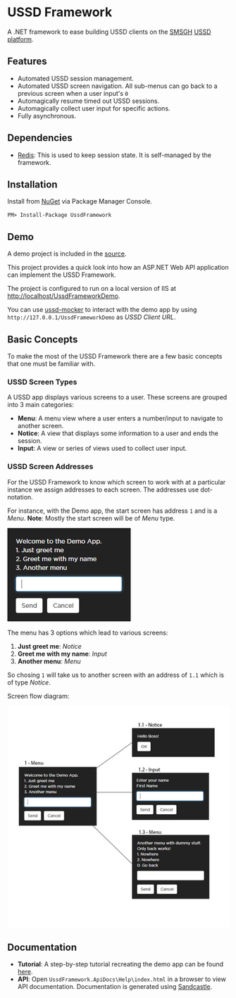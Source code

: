 # USSD Framework

A .NET framework to ease building USSD clients on the [SMSGH](http://www.smsgh.com) [USSD platform](http://developers.smsgh.com/documentations/ussd).

## Features

* Automated USSD session management.
* Automated USSD screen navigation. All sub-menus can go back to a previous screen when a user input's `0`
* Automagically resume timed out USSD sessions.
* Automagically collect user input for specific actions.
* Fully asynchronous.

## Dependencies

* [Redis](https://github.com/MSOpenTech/redis): This is used to keep session state. It is self-managed by the framework.

## Installation

Install from [NuGet](http://nuget.org) via Package Manager Console.

```
PM> Install-Package UssdFramework
```

## Demo

A demo project is included in the [source](http://github.com/smsgh/ussd-framework).

This project provides a quick look into how an ASP.NET Web API application can implement the USSD Framework.

The project is configured to run on a local version of IIS at [http://localhost/UssdFrameworkDemo](http://localhost/UssdFrameworkDemo).

You can use [ussd-mocker](http://github.com/smsgh/ussd-mocker) to interact with the demo app by using `http://127.0.0.1/UssdFrameworkDemo` as _USSD Client URL_.

## Basic Concepts

To make the most of the USSD Framework there are a few basic concepts that one must be familiar with.

### USSD Screen Types

A USSD app displays various screens to a user. These screens are grouped into 3 main categories:

* __Menu__: A menu view where a user enters a number/input to navigate to another screen.
* __Notice__: A view that displays some information to a user and ends the session.
* __Input__: A view or series of views used to collect user input.

### USSD Screen Addresses

For the USSD Framework to know which screen to work with at a particular instance we assign addresses to each screen. The addresses use dot-notation.

For instance, with the Demo app, the start screen has address `1` and is a _Menu_. __Note__: Mostly the start screen will be of _Menu_ type.

<img src="docs/img/demo/1.PNG">

The menu has 3 options which lead to various screens:

1. __Just greet me__: _Notice_
2. __Greet me with my name__: _Input_
3. __Another menu__: _Menu_

So chosing `1` will take us to another screen with an address of `1.1` which is of type _Notice_.

Screen flow diagram:

<img src="docs/img/demo/flow.jpg">


## Documentation

* __Tutorial__: A step-by-step tutorial recreating the demo app can be found [here](docs/tutorial.md).
* __API__: Open `UssdFramework.ApiDocs\Help\index.html` in a browser to view API documentation. Documentation is generated using [Sandcastle](http://shfb.codeplex.com).
